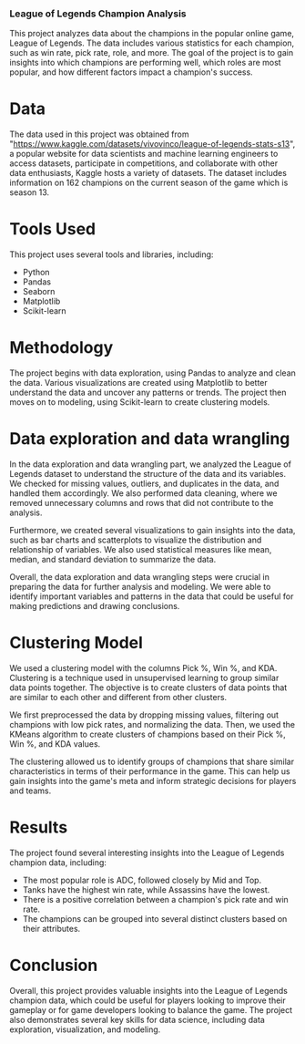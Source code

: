 ### League of Legends Champion Analysis

This project analyzes data about the champions in the popular online game, League of Legends. The data includes various statistics for each champion, such as win rate, pick rate, role, and more. The goal of the project is to gain insights into which champions are performing well, which roles are most popular, and how different factors impact a champion's success.

# Data
The data used in this project was obtained from "https://www.kaggle.com/datasets/vivovinco/league-of-legends-stats-s13", a popular website for data scientists and machine learning engineers to access datasets, participate in competitions, and collaborate with other data enthusiasts, Kaggle hosts a variety of datasets. The dataset includes information on 162 champions on the current season of the game which is season 13.

# Tools Used
This project uses several tools and libraries, including:

- Python
- Pandas
- Seaborn
- Matplotlib
- Scikit-learn

# Methodology

The project begins with data exploration, using Pandas to analyze and clean the data. Various visualizations are created using Matplotlib to better understand the data and uncover any patterns or trends. The project then moves on to modeling, using Scikit-learn to create clustering models.

# Data exploration and data wrangling

In the data exploration and data wrangling part, we analyzed the League of Legends dataset to understand the structure of the data and its variables. We checked for missing values, outliers, and duplicates in the data, and handled them accordingly. We also performed data cleaning, where we removed unnecessary columns and rows that did not contribute to the analysis.

Furthermore, we created several visualizations to gain insights into the data, such as bar charts and scatterplots to visualize the distribution and relationship of variables. We also used statistical measures like mean, median, and standard deviation to summarize the data.

Overall, the data exploration and data wrangling steps were crucial in preparing the data for further analysis and modeling. We were able to identify important variables and patterns in the data that could be useful for making predictions and drawing conclusions.

# Clustering Model

We used a clustering model with the columns Pick %, Win %, and KDA. Clustering is a technique used in unsupervised learning to group similar data points together. The objective is to create clusters of data points that are similar to each other and different from other clusters.

We first preprocessed the data by dropping missing values, filtering out champions with low pick rates, and normalizing the data. Then, we used the KMeans algorithm to create clusters of champions based on their Pick %, Win %, and KDA values.

The clustering allowed us to identify groups of champions that share similar characteristics in terms of their performance in the game. This can help us gain insights into the game's meta and inform strategic decisions for players and teams.

# Results
The project found several interesting insights into the League of Legends champion data, including:

- The most popular role is ADC, followed closely by Mid and Top.
- Tanks have the highest win rate, while Assassins have the lowest.
- There is a positive correlation between a champion's pick rate and win rate.
- The champions can be grouped into several distinct clusters based on their attributes.

# Conclusion
Overall, this project provides valuable insights into the League of Legends champion data, which could be useful for players looking to improve their gameplay or for game developers looking to balance the game. The project also demonstrates several key skills for data science, including data exploration, visualization, and modeling.
